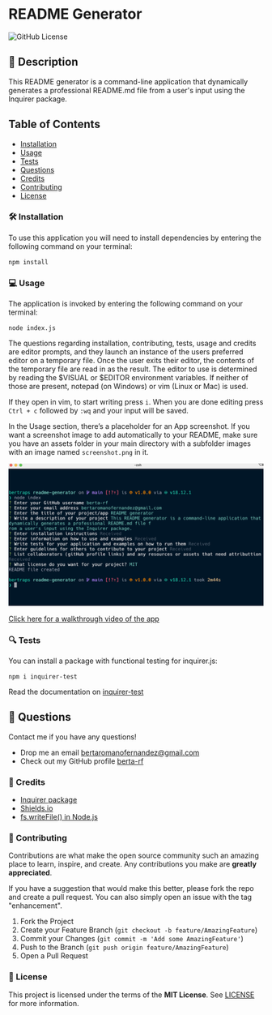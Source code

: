 # README Generator

![GitHub License](https://img.shields.io/badge/License-MIT-yellow.svg)



## 🎯 Description

This README generator is a command-line application that dynamically generates a professional README.md file from a user's input using the Inquirer package.


## Table of Contents

* [Installation](#installation)
* [Usage](#usage)
* [Tests](#tests)
* [Questions](#questions)
* [Credits](#credits)
* [Contributing](#contributing)
* [License](#license)



### 🛠 Installation

To use this application you will need to install dependencies by entering the following command on your terminal:

```
npm install
```



### 💻 Usage

The application is invoked by entering the following command on your terminal:

```
node index.js
```

The questions regarding installation, contributing, tests, usage and credits are editor prompts, and they launch an instance of the users preferred editor on a temporary file. Once the user exits their editor, the contents of the temporary file are read in as the result. The editor to use is determined by reading the $VISUAL or $EDITOR environment variables. If neither of those are present, notepad (on Windows) or vim (Linux or Mac) is used.

If they open in vim, to start writing press ``i``. When you are done editing press ``Ctrl + c`` followed by ``:wq`` and your input will be saved.

In the Usage section, there’s a placeholder for an App screenshot. If you want a screenshot image to add automatically to your README, make sure you have an assets folder in your main directory with a subfolder images with an image named ``screenshot.png`` in it.

  
![App Screenshot](./assets/images/screenshot.png)

[Click here for a walkthrough video of the app](https://drive.google.com/file/d/1Yrybqn1N41OLQXA-ls77VCC1xrVq8M_K/view?usp=share_link)



### 🔍 Tests

You can install a package with functional testing for inquirer.js:

```
npm i inquirer-test
```

Read the documentation on [inquirer-test](https://www.npmjs.com/package/inquirer-test)




## 💬 Questions

Contact me if you have any questions!

- Drop me an email [bertaromanofernandez@gmail.com](mailto:bertaromanofernandez@gmail.com)
- Check out my GitHub profile [berta-rf](https://github.com/berta-rf)



### 🤝 Credits

* [Inquirer package](https://www.npmjs.com/package/inquirer)
* [Shields.io](https://shields.io/)
* [fs.writeFile() in Node.js](https://www.geeksforgeeks.org/node-js-fs-writefile-method/)



### 💪 Contributing

Contributions are what make the open source community such an amazing place to learn, inspire, and create. Any contributions you make are **greatly appreciated**.

If you have a suggestion that would make this better, please fork the repo and create a pull request. You can also simply open an issue with the tag "enhancement".

1. Fork the Project
2. Create your Feature Branch (`git checkout -b feature/AmazingFeature`)
3. Commit your Changes (`git commit -m 'Add some AmazingFeature'`)
4. Push to the Branch (`git push origin feature/AmazingFeature`)
5. Open a Pull Request



### 📖 License

This project is licensed under the terms of the **MIT License**. See [LICENSE](LICENSE) for more information.





